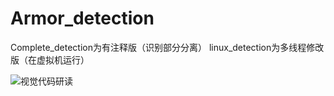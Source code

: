 # Armor_detection
Complete_detection为有注释版（识别部分分离）
linux_detection为多线程修改版（在虚拟机运行）

![视觉代码研读](https://user-images.githubusercontent.com/130474373/232072915-5cd27ce0-7f92-4530-90be-178fa824e55e.png)
